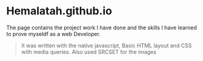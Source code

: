 # Hemalatah.github.io

 The page contains the project work I have done and the skills I have learned to prove myseldf as a web Developer.
 
 > It was written with the native javascript, Basic HTML layout and CSS with media queries. Also used SRCSET for the images
